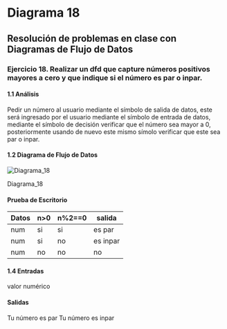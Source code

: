 # Diagrama 18
## Resolución de problemas en clase con Diagramas de Flujo de Datos 
### Ejercicio 18. Realizar un dfd que capture números positivos mayores a cero y que indique si el número es par o inpar.
#### 1.1 Análisis
Pedir un número al usuario mediante el símbolo de salida de datos, este será ingresado por el usuario mediante el símbolo de entrada de datos, mediante el símbolo de decisión verificar que el número sea mayor a 0, posteriormente usando de nuevo este mismo símolo verificar que este sea par o inpar.
#### 1.2 Diagrama de Flujo de Datos
![Diagrama_18](https://user-images.githubusercontent.com/113486125/190941675-d2dde5db-7d18-4597-8b63-ec98ecf47c7a.png)

Diagrama_18
#### Prueba de Escritorio
| Datos | n>0 | n%2==0 | salida |
| ----------- | ----------- | ----------- | ----------- |
| num | si | si | es par |
| num | si | no | es inpar |
| num | no | no | no | num, no puede ser negativo |
#### 1.4 Entradas
valor numérico
#### Salidas
Tu número es par
Tu número es inpar
